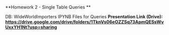 **Homework 2 - Single Table Queries **

DB: WideWorldImporters
IPYNB Files for Queries
**Presentation Link (Drive):**
**https://drive.google.com/drive/folders/1TknVs06eOZZSq73ApmQESsWvUxxYH1Nt?usp=sharing**
